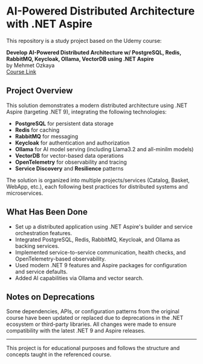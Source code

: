 # AI-Powered Distributed Architecture with .NET Aspire

This repository is a study project based on the Udemy course:

**Develop AI-Powered Distributed Architecture w/ PostgreSQL, Redis, RabbitMQ, Keycloak, Ollama, VectorDB using .NET Aspire**  
by Mehmet Ozkaya  
[Course Link](https://www.udemy.com/course/net-aspire-and-genai-develop-distributed-architectures/)

## Project Overview

This solution demonstrates a modern distributed architecture using .NET Aspire (targeting .NET 9), integrating the following technologies:

- **PostgreSQL** for persistent data storage
- **Redis** for caching
- **RabbitMQ** for messaging
- **Keycloak** for authentication and authorization
- **Ollama** for AI model serving (including Llama3.2 and all-minilm models)
- **VectorDB** for vector-based data operations
- **OpenTelemetry** for observability and tracing
- **Service Discovery** and **Resilience** patterns

The solution is organized into multiple projects/services (Catalog, Basket, WebApp, etc.), each following best practices for distributed systems and microservices.

## What Has Been Done

- Set up a distributed application using .NET Aspire's builder and service orchestration features.
- Integrated PostgreSQL, Redis, RabbitMQ, Keycloak, and Ollama as backing services.
- Implemented service-to-service communication, health checks, and OpenTelemetry-based observability.
- Used modern .NET 9 features and Aspire packages for configuration and service defaults.
- Added AI capabilities via Ollama and vector search.

## Notes on Deprecations

Some dependencies, APIs, or configuration patterns from the original course have been updated or replaced due to deprecations in the .NET ecosystem or third-party libraries. All changes were made to ensure compatibility with the latest .NET 9 and Aspire releases.

---
This project is for educational purposes and follows the structure and concepts taught in the referenced course.
